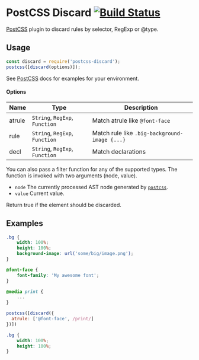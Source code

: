 # PostCSS Discard [![Build Status][ci-img]][ci]

[PostCSS] plugin to discard rules by selector, RegExp or @type.

[PostCSS]: https://github.com/postcss/postcss
[ci-img]:  https://travis-ci.org/bezoerb/postcss-discard.svg
[ci]:      https://travis-ci.org/bezoerb/postcss-discard


## Usage

```js
const discard = require('postcss-discard');
postcss([discard(options)]);
```

See [PostCSS] docs for examples for your environment.

#### Options

| Name     | Type      | Description   |
| -------- | --------- |-------------- |
| atrule   | `String`, `RegExp`, `Function` | Match atrule like `@font-face` |
| rule     | `String`, `RegExp`, `Function` | Match rule like `.big-background-image {...}`|
| decl     | `String`, `RegExp`, `Function` | Match declarations |

You can also pass a filter function for any of the supported types.
The function is invoked with two arguments (node, value).

* `node` The currently processed AST node generated by [`postcss`](http://api.postcss.org/).
* `value` Current value.

Return true if the element should be discarded.

## Examples


```css
.bg {
	width: 100%;
	height: 100%;
	background-image: url('some/big/image.png');
}

@font-face {
	font-family: 'My awesome font';
}

@media print {
    ...
}
```

```js
postcss([discard({
  atrule: ['@font-face', /print/]
})])
```

```css
.bg {
	width: 100%;
	height: 100%;
}
```

